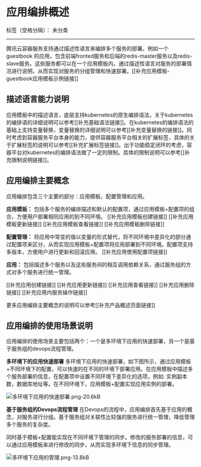 ﻿# 应用编排概述

标签（空格分隔）： 未分类

---
腾讯云容器服务支持通过描述性语言来编排多个服务的部署。例如一个guestbook
的应用，包含前端fronted服务和后端的redis-master服务以及redis-slave服务。这些服务都可以在一个应用模板内，通过描述性语言对服务的部署情况进行说明，从而实现对服务的分组管理和快速部署。[[补充应用模板-guestbook应用模板示例链接]]

## 描述语言能力说明
应用模板中的描述语言，底层支持kubernetes的原生编排语法，关于kubernetes的编排语的详细说明可以参考[[补充基础语法链接]]。在kubernetes的编排语法的基础上支持变量替换，变量替换的详细说明可以参考[[补充变量替换的链接]]。同时考虑到容器服务平台本身的能力，提供容器服务平台相关的扩展标签，具体的关于扩展标签的说明可以参考[[补充扩展标签链接]]。出于功能稳定闭环的考虑，容器平台对kubernetes的编排语法做了一定的限制。具体的限制说明可以参考[[补充限制说明链接]]。

## 应用编排主要概念

应用编排包含三个主要的部分：应用模板，配置管理和应用。

**应用模板：** 包括多个服务的编排描述和默认的配置项，通过应用模板+配置项的组合，方便用户部署相同应用的到不同环境。
[[补充应用模板创建链接]]
[[补充应用模板更新链接]]
[[补充应用模板查看链接]]
[[补充应用模板删除链接]]

**配置管理：** 将应用中常变的值以变量的形式替代，将不同环境中差异化的部分通过配置项来区分，从而实现应用模板+配置项将应用部署到不同环境。配置项支持多版本，方便用户进行更新和回滚应用。
[[补充应用使用配置项链接]]

**应用：** 包括描述多个服务以及这些服务间的相互调用依赖关系，通过服务组的方式对多个服务进行统一管理。

[[补充应用创建链接]]
[[补充应用更新链接]]
[[补充应用查看链接]]
[[补充应用删除链接]]
[[补充应用内服务操作链接]]

更多应用编排主要概念的说明可以参考[[补充产品概述页面链接]]

## 应用编排的使用场景说明
应用编排的使用场景主要包括两个：一个是多环境下应用的快速部署，另一个是基于服务组的devops流程管理。

**多环境下的应用快速部署**
多环境下应用的快速部署，如下图所示，通过应用模板+不同环境下的配置，可以快速的在不同的环境下部署应用。在应用模板中描述多个服务部署的信息，在配置项中设置不同环境下差异化的选项，例如: 实例副本数，数据库地址等。在不同环境下，应用模板+配置实现应用实例的部署。

![多环境下应用的快速部署.png-20.6kB][1]

**基于服务组的Devops流程管理**
在Devops的流程中，应用编排首先基于应用的概念，对服务进行分组。基于服务组对关联性比较强的服务进行统一管理，降低管理多个服务的复杂度。

同时基于模板+配置能实现在不同环境下管理的同步。修改的服务部署的信息，可以通过应用模板来进行修改的同步，从而实现多环境下信息的同步管理。

![多环境下应用的管理.png-13.8kB][2]


  [1]: http://static.zybuluo.com/yan234280533/a8futhlde1x5mr636gmclhsa/%E5%A4%9A%E7%8E%AF%E5%A2%83%E4%B8%8B%E5%BA%94%E7%94%A8%E7%9A%84%E5%BF%AB%E9%80%9F%E9%83%A8%E7%BD%B2.png
  [2]: http://static.zybuluo.com/yan234280533/br8nvm8iq2sbdw35xt06qy4q/%E5%A4%9A%E7%8E%AF%E5%A2%83%E4%B8%8B%E5%BA%94%E7%94%A8%E7%9A%84%E7%AE%A1%E7%90%86.png








